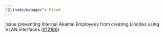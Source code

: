 ```yaml
---
"@linode/manager": Fixed
---
```


Issue preventing Internal Akamai Employees from creating Linodes using VLAN interfaces ([#12166](https://github.com/linode/manager/pull/12166))
